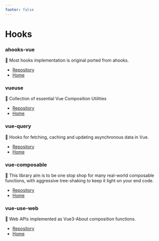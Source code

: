 ```yaml
---
footer: false
---
```


# Hooks
### ahooks-vue
🖖 Most hooks implementation is original ported from ahooks.
- [Repository](https://github.com/dewfall123/ahooks-vue) 
- [Home](https://dewfall123.github.io/ahooks-vue/)
### vueuse
🖖 Collection of essential Vue Composition Utilities
- [Repository](https://github.com/vueuse/vueuse) 
- [Home](https://vueuse.org/)

### vue-query
🖖 Hooks for fetching, caching and updating asynchronous data in Vue.
- [Repository](https://github.com/DamianOsipiuk/vue-query) 
- [Home](https://vue-query.vercel.app/#/)

### vue-composable
🖖 This library aim is to be one stop shop for many real-world composable functions, with aggressive tree-shaking to keep it light on your end code.
- [Repository](https://github.com/DamianOsipiuk/vue-query) 
- [Home](https://pikax.me/vue-composable/)

### vue-use-web
🖖 Web APIs implemented as Vue3-About composition functions.
- [Repository](https://github.com/Tarektouati/vue-use-web) 
- [Home](https://tarektouati.github.io/vue-use-web/)
